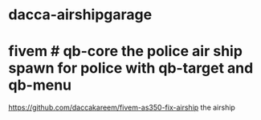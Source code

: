# dacca-airshipgarage
# fivem # qb-core the police air ship spawn for police with qb-target and qb-menu



https://github.com/daccakareem/fivem-as350-fix-airship the airship
